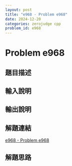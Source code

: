 ```yaml
---
layout: post
title: "e968 - Problem e968"
date: 2024-12-20
categories: zerojudge cpp
problem_id: e968
---
```


# Problem e968

## 題目描述



## 輸入說明



## 輸出說明



## 解題連結

[e968 - Problem e968](https://zerojudge.tw/ShowProblem?problemid=e968)

## 解題思路

